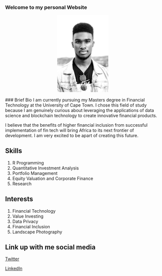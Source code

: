 ### Welcome to my personal Website   
<p align="center" width="100%">
    <img width="33%" src="https://github.com/timothymwesigwa/timothymwesigwa.github.io/blob/main/IMG_7019.jpeg.jpeg "> 
</p>
### Brief Bio
I am currently pursuing my Masters degree in Financial Technology at the University of Cape Town. I chose this field of study because I am genuinely curious about leveraging the applications of data science and blockchain technology to create innovative financial products.

I believe that the benefits of higher financial inclusion from successful implementation of fin tech will bring Africa to its next frontier of development. I am very excited to be apart of creating this future. 

## Skills
1. R Programming 
2. Quantitative Investment Analysis
3. Portfolio Management 
4. Equity Valuation and Corporate Finance 
5. Research 

## Interests
1. Financial Technology
2. Value Investing
3. Data Privacy 
4. Financial Inclusion 
5. Landscape Photography


## Link up with me social media

[Twitter](https://twitter.com/mvesigwa) 

[LinkedIn](https://twitter.com/mvesigwa) 


